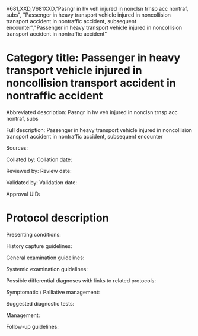 V681,XXD,V681XXD,"Pasngr in hv veh injured in nonclsn trnsp acc nontraf, subs", "Passenger in heavy transport vehicle injured in noncollision transport accident in nontraffic accident, subsequent encounter","Passenger in heavy transport vehicle injured in noncollision transport accident in nontraffic accident"
# Category title: Passenger in heavy transport vehicle injured in noncollision transport accident in nontraffic accident

Abbreviated description: Pasngr in hv veh injured in nonclsn trnsp acc nontraf, subs

Full description: Passenger in heavy transport vehicle injured in noncollision transport accident in nontraffic accident, subsequent encounter

Sources:

Collated by:
Collation date:

Reviewed by:
Review date:

Validated by:
Validation date:

Approval UID:

# Protocol description

Presenting conditions:

History capture guidelines:

General examination guidelines:

Systemic examination guidelines:

Possible differential diagnoses with links to related protocols:

Symptomatic / Palliative management:

Suggested diagnostic tests:

Management:

Follow-up guidelines:
